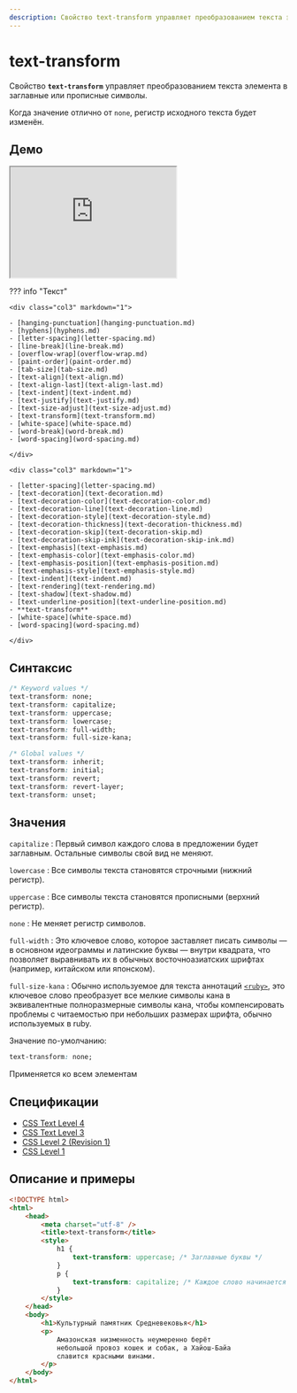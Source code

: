 ```yaml
---
description: Свойство text-transform управляет преобразованием текста элемента в заглавные или прописные символы
---
```


# text-transform

Свойство **`text-transform`** управляет преобразованием текста элемента в заглавные или прописные символы.

Когда значение отлично от `none`, регистр исходного текста будет изменён.

## Демо

<iframe class="interactive is-default-height" height="200" src="https://interactive-examples.mdn.mozilla.net/pages/css/text-transform.html" title="MDN Web Docs Interactive Example" loading="lazy" data-readystate="complete"></iframe>

??? info "Текст"

    <div class="col3" markdown="1">

    - [hanging-punctuation](hanging-punctuation.md)
    - [hyphens](hyphens.md)
    - [letter-spacing](letter-spacing.md)
    - [line-break](line-break.md)
    - [overflow-wrap](overflow-wrap.md)
    - [paint-order](paint-order.md)
    - [tab-size](tab-size.md)
    - [text-align](text-align.md)
    - [text-align-last](text-align-last.md)
    - [text-indent](text-indent.md)
    - [text-justify](text-justify.md)
    - [text-size-adjust](text-size-adjust.md)
    - [text-transform](text-transform.md)
    - [white-space](white-space.md)
    - [word-break](word-break.md)
    - [word-spacing](word-spacing.md)

    </div>

    <div class="col3" markdown="1">

    - [letter-spacing](letter-spacing.md)
    - [text-decoration](text-decoration.md)
    - [text-decoration-color](text-decoration-color.md)
    - [text-decoration-line](text-decoration-line.md)
    - [text-decoration-style](text-decoration-style.md)
    - [text-decoration-thickness](text-decoration-thickness.md)
    - [text-decoration-skip](text-decoration-skip.md)
    - [text-decoration-skip-ink](text-decoration-skip-ink.md)
    - [text-emphasis](text-emphasis.md)
    - [text-emphasis-color](text-emphasis-color.md)
    - [text-emphasis-position](text-emphasis-position.md)
    - [text-emphasis-style](text-emphasis-style.md)
    - [text-indent](text-indent.md)
    - [text-rendering](text-rendering.md)
    - [text-shadow](text-shadow.md)
    - [text-underline-position](text-underline-position.md)
    - **text-transform**
    - [white-space](white-space.md)
    - [word-spacing](word-spacing.md)

    </div>

## Синтаксис

```css
/* Keyword values */
text-transform: none;
text-transform: capitalize;
text-transform: uppercase;
text-transform: lowercase;
text-transform: full-width;
text-transform: full-size-kana;

/* Global values */
text-transform: inherit;
text-transform: initial;
text-transform: revert;
text-transform: revert-layer;
text-transform: unset;
```

## Значения

`capitalize` : Первый символ каждого слова в предложении будет заглавным. Остальные символы свой вид не меняют.

`lowercase` : Все символы текста становятся строчными (нижний регистр).

`uppercase` : Все символы текста становятся прописными (верхний регистр).

`none` : Не меняет регистр символов.

`full-width` : Это ключевое слово, которое заставляет писать символы — в основном идеограммы и латинские буквы — внутри квадрата, что позволяет выравнивать их в обычных восточноазиатских шрифтах (например, китайском или японском).

`full-size-kana` : Обычно используемое для текста аннотаций [`<ruby>`](../html/ruby.md), это ключевое слово преобразует все мелкие символы кана в эквивалентные полноразмерные символы кана, чтобы компенсировать проблемы с читаемостью при небольших размерах шрифта, обычно используемых в ruby.

Значение по-умолчанию:

```css
text-transform: none;
```

Применяется ко всем элементам

## Спецификации

-   [CSS Text Level 4](http://dev.w3.org/csswg/css4-text/#text-transform)
-   [CSS Text Level 3](http://dev.w3.org/csswg/css3-text/#text-transform)
-   [CSS Level 2 (Revision 1)](http://www.w3.org/TR/CSS2/text.html#caps-prop)
-   [CSS Level 1](http://www.w3.org/TR/CSS1/#text-transform)

## Описание и примеры

```html
<!DOCTYPE html>
<html>
    <head>
        <meta charset="utf-8" />
        <title>text-transform</title>
        <style>
            h1 {
                text-transform: uppercase; /* Заглавные буквы */
            }
            p {
                text-transform: capitalize; /* Каждое слово начинается с заглавной буквы */
            }
        </style>
    </head>
    <body>
        <h1>Культурный памятник Средневековья</h1>
        <p>
            Амазонская низменность неумеренно берёт
            небольшой провоз кошек и собак, а Хайош-Байа
            славится красными винами.
        </p>
    </body>
</html>
```
